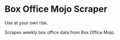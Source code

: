 # Box Office Mojo Scraper
Use at your own risk.

Scrapes weekly box office data from Box Office Mojo.
